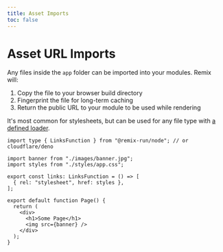 ```yaml
---
title: Asset Imports
toc: false
---
```


# Asset URL Imports

Any files inside the `app` folder can be imported into your modules. Remix will:

1. Copy the file to your browser build directory
2. Fingerprint the file for long-term caching
3. Return the public URL to your module to be used while rendering

It's most common for stylesheets, but can be used for any file type with [a defined loader][remix-loaders].

```tsx
import type { LinksFunction } from "@remix-run/node"; // or cloudflare/deno

import banner from "./images/banner.jpg";
import styles from "./styles/app.css";

export const links: LinksFunction = () => [
  { rel: "stylesheet", href: styles },
];

export default function Page() {
  return (
    <div>
      <h1>Some Page</h1>
      <img src={banner} />
    </div>
  );
}
```

[remix-loaders]: https://github.com/remix-run/remix/blob/main/packages/remix-dev/compiler/utils/loaders.ts
